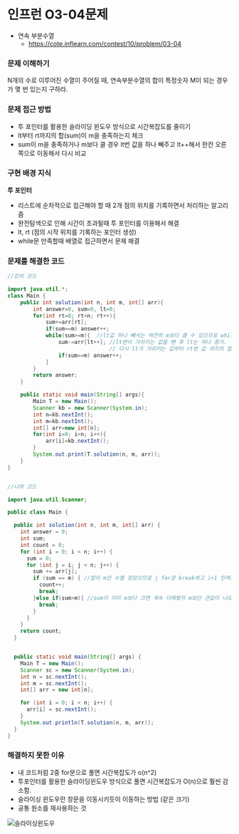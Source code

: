 # 인프런 O3-04문제
- 연속 부분수열
    - https://cote.inflearn.com/contest/10/problem/03-04

### 문제 이해하기
N개의 수로 이루어진 수열이 주어질 때, 연속부분수열의 합이 특정숫자 M이 되는 경우가 몇 번 있는지 구하라.
### 문제 접근 방법
- 투 포인터를 활용한 슬라이딩 윈도우 방식으로 시간복잡도를 줄이기
- lt부터 rt까지의 합(sum)이 m을 충족하는지 체크
- sum이 m을 충족하거나 m보다 클 경우 lt번 값을 하나 빼주고 lt++해서 한칸 오른쪽으로 이동해서 다시 비교

### 구현 배경 지식
**투 포인터**
- 리스트에 순차적으로 접근해야 할 때 2개 점의 위치를 기록하면서 처리하는 알고리즘
- 완전탐색으로 인해 시간이 초과될때 투 포인터를 이용해서 해결
- lt, rt (점의 시작 위치를 기록하는 포인터 생성)
- while문 만족할때 배열로 접근하면서 문제 해결

### 문제를 해결한 코드
```java
//강의 코드

import java.util.*;
class Main {	
	public int solution(int n, int m, int[] arr){
		int answer=0, sum=0, lt=0;
		for(int rt=0; rt<n; rt++){
			sum+=arr[rt];
			if(sum==m) answer++;
			while(sum>=m){  //lt값 하나 빼서는 여전히 m보다 클 수 있으므로 while문쓰기
				sum-=arr[lt++]; //lt번이 가리키는 값을 뺀 후 lt는 하나 증가.
                                // 다시 lt가 가리키는 값부터 rt번 값 까지의 합 구해서 m보다 큰지 확인
				if(sum==m) answer++; 
			}
		}
		return answer;
	}

	public static void main(String[] args){
		Main T = new Main();
		Scanner kb = new Scanner(System.in);
		int n=kb.nextInt();
		int m=kb.nextInt();
		int[] arr=new int[n];
		for(int i=0; i<n; i++){
			arr[i]=kb.nextInt();
		}
		System.out.print(T.solution(n, m, arr));
	}
}


//나의 코드

import java.util.Scanner;

public class Main {

  public int solution(int n, int m, int[] arr) {
    int answer = 0;
    int sum;
    int count = 0;
    for (int i = 0; i < n; i++) {
      sum = 0;
      for (int j = i; j < n; j++) {
        sum += arr[j];
        if (sum == m) { //합이 m인 수열 찾았으므로 j for문 break하고 i+1 인덱스부터 다시 반복
          count++;
          break;
        }else if(sum>m){ //sum이 이미 m보다 크면 계속 더해봤자 m보단 큰값이 나오므로 break
          break;
        }
      }
    }
    return count;
  }


  public static void main(String[] args) {
    Main T = new Main();
    Scanner sc = new Scanner(System.in);
    int n = sc.nextInt();
    int m = sc.nextInt();
    int[] arr = new int[n];

    for (int i = 0; i < n; i++) {
      arr[i] = sc.nextInt();
    }
    System.out.println(T.solution(n, m, arr));
  }
}

```

### 해결하지 못한 이유
- 내 코드처럼 2중 for문으로 풀면 시간복잡도가 o(n^2)
- 투포인터를 활용한 슬라이딩윈도우 방식으로 풀면 시간복잡도가 O(n)으로 훨씬 감소함.
- 슬라이싱 윈도우란 창문을 이동시키듯이 이동하는 방법 (같은 크기)
- 공통 원소를 재사용하는 것

![슬라이싱윈도우](https://user-images.githubusercontent.com/90403366/184407445-439e09de-4ea5-4930-bc5a-4e4f42810b05.png)
